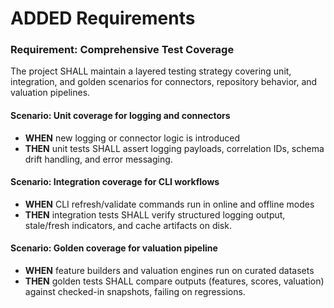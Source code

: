 # ADDED Requirements

### Requirement: Comprehensive Test Coverage

The project SHALL maintain a layered testing strategy covering unit, integration, and golden scenarios for connectors, repository behavior, and valuation pipelines.

#### Scenario: Unit coverage for logging and connectors

- **WHEN** new logging or connector logic is introduced
- **THEN** unit tests SHALL assert logging payloads, correlation IDs, schema drift handling, and error messaging.

#### Scenario: Integration coverage for CLI workflows

- **WHEN** CLI refresh/validate commands run in online and offline modes
- **THEN** integration tests SHALL verify structured logging output, stale/fresh indicators, and cache artifacts on disk.

#### Scenario: Golden coverage for valuation pipeline

- **WHEN** feature builders and valuation engines run on curated datasets
- **THEN** golden tests SHALL compare outputs (features, scores, valuation) against checked-in snapshots, failing on regressions.
